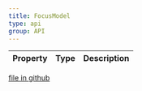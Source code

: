 ```yaml
---
title: FocusModel
type: api
group: API
---
```



Property|Type|Description
---|---|---

[file in github](https://github.com/qgrid/ng2/core/focus.model.d.ts)
